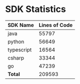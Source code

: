 # SDK Statistics

| SDK Name | Lines of Code |
| -------- | ------------- |
| java | 55797 |
| python | 56649 |
| typescript | 16564 |
| csharp | 33344 |
| go | 47239 |
| **Total** | 209593 |
